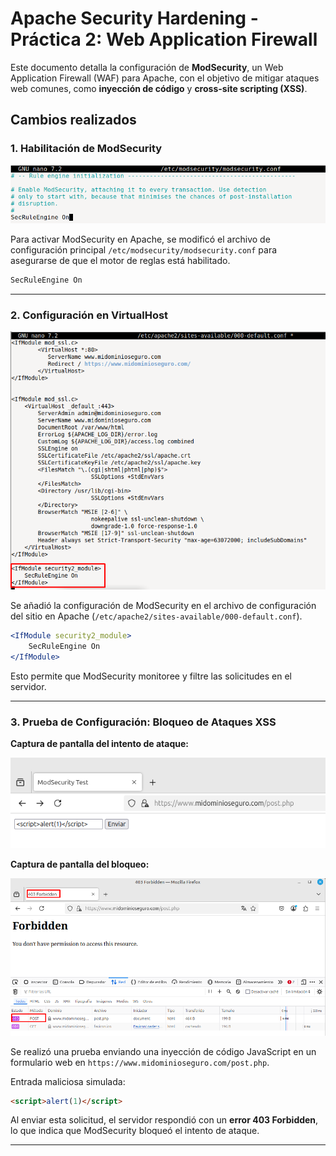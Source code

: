 # Apache Security Hardening - Práctica 2: Web Application Firewall

Este documento detalla la configuración de **ModSecurity**, un Web Application Firewall (WAF) para Apache, con el objetivo de mitigar ataques web comunes, como **inyección de código** y **cross-site scripting (XSS)**.

## Cambios realizados

### 1. Habilitación de ModSecurity
![Configuración de ModSecurity](assets/1%20-%20modsecurity.conf.png)

Para activar ModSecurity en Apache, se modificó el archivo de configuración principal `/etc/modsecurity/modsecurity.conf` para asegurarse de que el motor de reglas está habilitado.

```bash
SecRuleEngine On
```

---

### 2. Configuración en VirtualHost
![Habilitación en VirtualHost](assets/2%20-%20Enable%20in%20000-default.conf.png)

Se añadió la configuración de ModSecurity en el archivo de configuración del sitio en Apache (`/etc/apache2/sites-available/000-default.conf`).

```apache
<IfModule security2_module>
    SecRuleEngine On
</IfModule>
```

Esto permite que ModSecurity monitoree y filtre las solicitudes en el servidor.

---

### 3. Prueba de Configuración: Bloqueo de Ataques XSS
**Captura de pantalla del intento de ataque:**

![Prueba de XSS](assets/3%20-%20Test.png)

**Captura de pantalla del bloqueo:**

![Respuesta 403 Forbidden](assets/4%20-%20Test.png)

Se realizó una prueba enviando una inyección de código JavaScript en un formulario web en `https://www.midominioseguro.com/post.php`.

Entrada maliciosa simulada:
```html
<script>alert(1)</script>
```

Al enviar esta solicitud, el servidor respondió con un **error 403 Forbidden**, lo que indica que ModSecurity bloqueó el intento de ataque.

---

